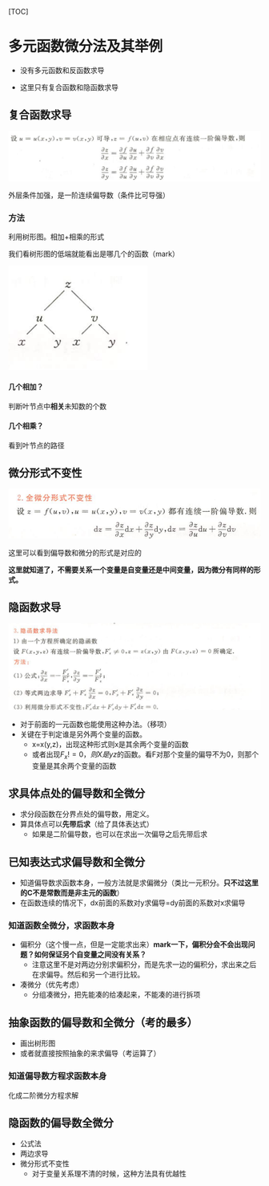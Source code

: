 [TOC]

# 多元函数微分法及其举例

+ 没有多元函数和反函数求导

+ 这里只有复合函数和隐函数求导

## 复合函数求导

![image-20221009164707147](https://raw.githubusercontent.com/Alemdx/pic-bed/master/math3/image-20221009164707147.png)

外层条件加强，是一阶连续偏导数（条件比可导强）

### 方法

利用树形图。相加+相乘的形式

我们看树形图的低端就能看出是哪几个的函数（mark）

![image-20221009164902251](https://raw.githubusercontent.com/Alemdx/pic-bed/master/math3/image-20221009164902251.png)

#### 几个相加？

判断叶节点中**相关**未知数的个数

#### 几个相乘？

看到叶节点的路径

## 微分形式不变性

![image-20221009165332604](https://raw.githubusercontent.com/Alemdx/pic-bed/master/math3/image-20221009165332604.png)

这里可以看到偏导数和微分的形式是对应的

**这里就知道了，不需要关系一个变量是自变量还是中间变量，因为微分有同样的形式。**

## 隐函数求导

![image-20221009170520650](https://raw.githubusercontent.com/Alemdx/pic-bed/master/math3/image-20221009170520650.png)

+ 对于前面的一元函数也能使用这种办法。（移项）
+ 关键在于判定谁是另外两个变量的函数。
  + x=x(y,z)，出现这种形式则x是其余两个变量的函数
  + 或者出现$F_x!=0，则X是yz$的函数。看F对那个变量的偏导不为0，则那个变量是其余两个变量的函数

## 求具体点处的偏导数和全微分

+ 求分段函数在分界点处的偏导数，用定义。
+ 算具体点可以**先带后求**（给了具体表达式）
  + 如果是二阶偏导数，也可以在求出一次偏导之后先带后求

## 已知表达式求偏导数和全微分

+ 知道偏导数求函数本身，一般方法就是求偏微分（类比一元积分。**只不过这里的C不是常数而是非主元的函数**）
+ 在函数连续的情况下，dx前面的系数对y求偏导=dy前面的系数对x求偏导

### 知道函数全微分，求函数本身

+ 偏积分（这个慢一点，但是一定能求出来）**mark一下，偏积分会不会出现问题？如何保证另个自变量之间没有关系？**
  + 注意这里不是对两边分别求偏积分，而是先求一边的偏积分，求出来之后在求偏导。然后和另一个进行比较。
+ 凑微分（优先考虑）
  + 分组凑微分，把先能凑的给凑起来，不能凑的进行拆项

## 抽象函数的偏导数和全微分（考的最多）

+ 画出树形图
+ 或者就直接按照抽象的来求偏导（考运算了）

### 知道偏导数方程求函数本身

化成二阶微分方程求解

## 隐函数的偏导数全微分

+ 公式法
+ 两边求导
+ 微分形式不变性
  + 对于变量关系理不清的时候，这种方法具有优越性